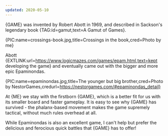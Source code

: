 ```yaml
---
updated: 2020-05-10
---
```


{GAME} was invented by Robert Abott in 1969, and described in Sackson's legendary book {TAG:id=gamut,text=A Gamut of Games}.

{PIC:name=crossings-book.jpg,title=Crossings in the book,cred=Photo by me}

Abott {EXTLINK:url=https://www.logicmazes.com/games/epam.html,text=kept developing the game} and eventually came out with the bigger and more epic Epaminondas.

{PIC:name=epaminondas.jpg,title=The younger but big brother,cred=Photo by NestorGames,credurl=https://nestorgames.com/#epaminondas_detail}

At {ME} we stay with the firstborn {GAME}, which is a better fit for us with its smaller board and faster gameplay. It is easy to see why {GAME} has survived - the phalanx-based movement makes the game supremely tactical, without much rules overhead at all.

While Epaminondas is also an excellent game, I can't help but prefer the delicious and ferocious quick battles that {GAME} has to offer!
